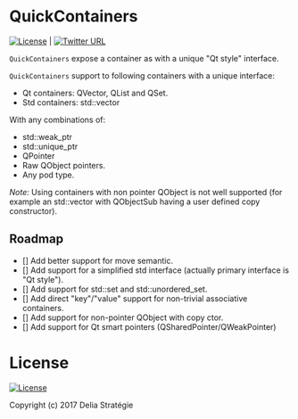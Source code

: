 QuickContainers
============================

[![License](https://img.shields.io/badge/License-BSD%203--Clause-blue.svg)](https://opensource.org/licenses/BSD-3-Clause) |
[![Twitter URL](https://img.shields.io/twitter/url/https/twitter.com/fold_left.svg?style=social&label=Follow%20%40QuickQanava)](https://twitter.com/QuickQanava)

`QuickContainers` expose a container as with a unique "Qt style" interface.
 
`QuickContainers` support to following containers with a unique interface:
  - Qt containers: QVector, QList and QSet.
  - Std containers: std::vector

With any combinations of:
  - std::weak_ptr
  - std::unique_ptr
  - QPointer
  - Raw QObject pointers.
  - Any pod type.

*Note:* Using containers with non pointer QObject is not well supported (for example an std::vector<QObjectSub> with QObjectSub having a user defined 
copy constructor).


## Roadmap

  - [] Add better support for move semantic.
  - [] Add support for a simplified std interface (actually primary interface is "Qt style").
  - [] Add support for std::set and std::unordered_set.
  - [] Add direct "key"/"value" support for non-trivial associative containers.
  - [] Add support for non-pointer QObject with copy ctor.
  - [] Add support for Qt smart pointers (QSharedPointer/QWeakPointer)  
  
License
=======

[![License](https://img.shields.io/badge/License-BSD%203--Clause-blue.svg)](https://opensource.org/licenses/BSD-3-Clause)

Copyright (c) 2017 Delia Stratégie